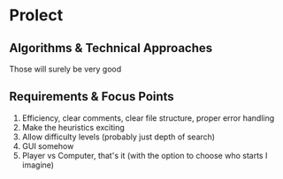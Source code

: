 # Prolect

## Algorithms & Technical Approaches

Those will surely be very good

## Requirements & Focus Points

1. Efficiency, clear comments, clear file structure, proper error handling
1. Make the heuristics exciting
1. Allow difficulty levels (probably just depth of search)
1. GUI somehow
1. Player vs Computer, that's it (with the option to choose who starts I imagine)